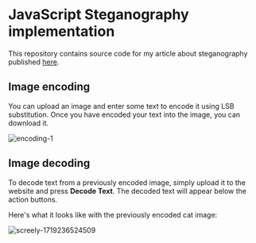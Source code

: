 # JavaScript Steganography implementation

This repository contains source code for my article about steganography published [here](https://hackernoon.com/todo-update-this-link).

## Image encoding
You can upload an image and enter some text to encode it using LSB substitution. Once you have encoded your text into the image, you can download it.

![encoding-1](https://github.com/Blaumaus/steganography/assets/35810911/16826ae6-f471-433d-ac0c-6db2647f7f4b)

## Image decoding
To decode text from a previously encoded image, simply upload it to the website and press **Decode Text**. The decoded text will appear below the action buttons.

Here's what it looks like with the previously encoded cat image:

![screely-1719236524509](https://github.com/Blaumaus/steganography/assets/35810911/8d9c8f59-5596-4d8c-9b1b-bb638b4ff25d)

